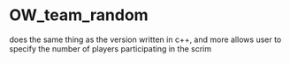 # OW_team_random
does the same thing as the version written in c++, and more
allows user to specify the number of players participating in the scrim
